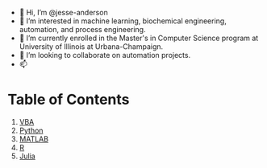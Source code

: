 - 👋 Hi, I’m @jesse-anderson
- 👀 I’m interested in machine learning, biochemical engineering, automation, and process engineering.
- 🌱 I’m currently enrolled in the Master's in Computer Science program at University of Illinois at Urbana-Champaign.
- 💞️ I’m looking to collaborate on automation projects.
- 📫 
# Table of Contents
1. [VBA](https://github.com/jesse-anderson/VBA)
2. [Python](https://github.com/jesse-anderson/Python)
3. [MATLAB](https://github.com/jesse-anderson/MATLAB)
4. [R](https://github.com/jesse-anderson/R)
5. [Julia](https://github.com/jesse-anderson/Julia)
<!---
jesse-anderson/jesse-anderson is a ✨ special ✨ repository because its `README.md` (this file) appears on your GitHub profile.
You can click the Preview link to take a look at your changes.
--->
